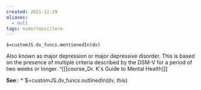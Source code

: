 ```yaml
---
created: 2021-12-29 
aliases:
  - null
tags: node/topic/term
---
```

`$=customJS.dv_funcs.mentionedIn(dv)`

Also known as major depression or major depressive disorder. This is based on the presence of multiple criteria described by the DSM-V for a period of two weeks or longer.
 ^[[[course_Dr. K's Guide to Mental Health]]]

**See**::
*`$=customJS.dv_funcs.outlinedIn(dv, this)
